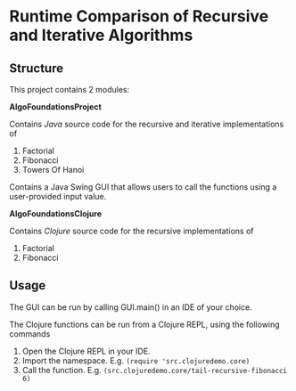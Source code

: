 # Runtime Comparison of Recursive and Iterative Algorithms 

## Structure

This project contains 2 modules:

**AlgoFoundationsProject**

Contains _Java_ source code for the recursive and iterative implementations of
1. Factorial
2. Fibonacci
3. Towers Of Hanoi

Contains a Java Swing GUI that allows users to call the functions using a user-provided input value.

**AlgoFoundationsClojure**

Contains _Clojure_ source code for the recursive implementations of
1. Factorial
2. Fibonacci


## Usage
The GUI can be run by calling GUI.main() in an IDE of your choice.

The Clojure functions can be run from a Clojure REPL, using the following commands
1. Open the Clojure REPL in your IDE.
2. Import the namespace. E.g. `(require 'src.clojuredemo.core)`
3. Call the function. E.g. `(src.clojuredemo.core/tail-recursive-fibonacci 6)`
